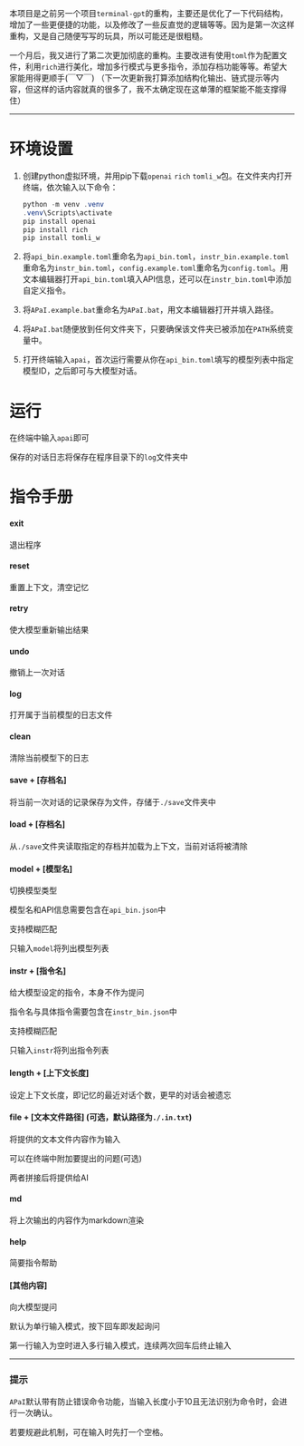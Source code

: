 本项目是之前另一个项目`terminal-gpt`的重构，主要还是优化了一下代码结构，增加了一些更便捷的功能，以及修改了一些反直觉的逻辑等等。因为是第一次这样重构，又是自己随便写写的玩具，所以可能还是很粗糙。

一个月后，我又进行了第二次更加彻底的重构。主要改进有使用`toml`作为配置文件，利用`rich`进行美化，增加多行模式与更多指令，添加存档功能等等。希望大家能用得更顺手(￣▽￣) （下一次更新我打算添加结构化输出、链式提示等内容，但这样的话内容就真的很多了，我不太确定现在这单薄的框架能不能支撑得住）



---

# 环境设置

1. 创建python虚拟环境，并用pip下载`openai` `rich` `tomli_w`包。在文件夹内打开终端，依次输入以下命令：
   ```powershell
   python -m venv .venv
   .venv\Scripts\activate
   pip install openai
   pip install rich
   pip install tomli_w
   ```
   
2. 将`api_bin.example.toml`重命名为`api_bin.toml`，`instr_bin.example.toml`重命名为`instr_bin.toml`，`config.example.toml`重命名为`config.toml`。用文本编辑器打开`api_bin.toml`填入API信息，还可以在`instr_bin.toml`中添加自定义指令。
4. 将`APaI.example.bat`重命名为`APaI.bat`，用文本编辑器打开并填入路径。
5. 将`APaI.bat`随便放到任何文件夹下，只要确保该文件夹已被添加在`PATH`系统变量中。
6. 打开终端输入`apai`，首次运行需要从你在`api_bin.toml`填写的模型列表中指定模型ID，之后即可与大模型对话。



# 运行

在终端中输入`apai`即可



保存的对话日志将保存在程序目录下的`log`文件夹中



# 指令手册

#### exit

退出程序

#### reset

重置上下文，清空记忆

#### retry

使大模型重新输出结果

#### undo

撤销上一次对话

#### log

打开属于当前模型的日志文件

#### clean

清除当前模型下的日志

#### save + [存档名]

将当前一次对话的记录保存为文件，存储于`./save`文件夹中

#### load + [存档名]

从`./save`文件夹读取指定的存档并加载为上下文，当前对话将被清除

#### model + [模型名]

切换模型类型

模型名和API信息需要包含在`api_bin.json`中

支持模糊匹配

只输入`model`将列出模型列表

#### instr  + [指令名]

给大模型设定的指令，本身不作为提问

指令名与具体指令需要包含在`instr_bin.json`中

支持模糊匹配

只输入`instr`将列出指令列表

#### length + [上下文长度]

设定上下文长度，即记忆的最近对话个数，更早的对话会被遗忘

#### file + [文本文件路径] (可选，默认路径为`./.in.txt`)

将提供的文本文件内容作为输入

可以在终端中附加要提出的问题(可选)

两者拼接后将提供给AI

#### md

将上次输出的内容作为markdown渲染

#### help

简要指令帮助

#### [其他内容]

向大模型提问

默认为单行输入模式，按下回车即发起询问

第一行输入为空时进入多行输入模式，连续两次回车后终止输入



---

### 提示

`APaI`默认带有防止错误命令功能，当输入长度小于10且无法识别为命令时，会进行一次确认。

若要规避此机制，可在输入时先打一个空格。
